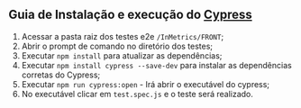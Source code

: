 ## Guia de Instalação e execução do [Cypress](https://www.cypress.io/)

1. Acessar a pasta raiz dos testes e2e `/InMetrics/FRONT`;
2. Abrir o prompt de comando no diretório dos testes;
3. Executar ``npm install`` para atualizar as dependências;
4. Executar ``npm install cypress --save-dev`` para instalar as dependências corretas do Cypress;
5. Executar `npm run cypress:open` - Irá abrir o executável do cypress;
6. No executável clicar em `test.spec.js` e o teste será realizado.